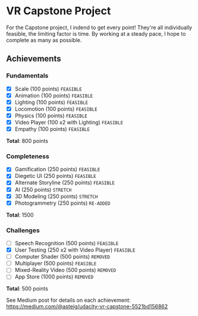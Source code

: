 # VR Capstone Project

For the Capstone project, I indend to get every point! They're all individually feasible, the limiting factor is time. By working at a steady pace, I hope to complete as many as possible. 

## Achievements
### Fundamentals
- [X] Scale (100 points) ``````FEASIBLE``````
- [X] Animation (100 points) ```FEASIBLE```
- [X] Lighting (100 points) ```FEASIBLE```
- [X] Locomotion (100 points) ```FEASIBLE```
- [X] Physics (100 points) ```FEASIBLE```
- [X] Video Player (100 x2 with Lighting) ```FEASIBLE```
- [X] Empathy (100 points) ```FEASIBLE```

**Total**: 800 points

### Completeness
- [X] Gamification (250 points) ```FEASIBLE```
- [X] Diegetic UI (250 points) ```FEASIBLE```
- [X] Alternate Storyline (250 points) ```FEASIBLE```
- [X] AI (250 points) ```STRETCH```
- [X] 3D Modeling (250 points) ```STRETCH```
- [X] Photogrammetry (250 points) ```RE-ADDED```

**Total**: 1500

### Challenges
- [ ] Speech Recognition (500 points) ```FEASIBLE```
- [X] User Testing (250 x2 with Video Player) ```FEASIBLE```
- [ ] Computer Shader (500 points) ```REMOVED```
- [ ] Multiplayer (500 points) ```FEASIBLE```
- [ ] Mixed-Reality Video (500 points) ```REMOVED```
- [ ] App Store (1000 points) ```REMOVED```

**Total**: 500 points

See Medium post for details on each achievement:
https://medium.com/@asteig/udacity-vr-capstone-5521bd156862
